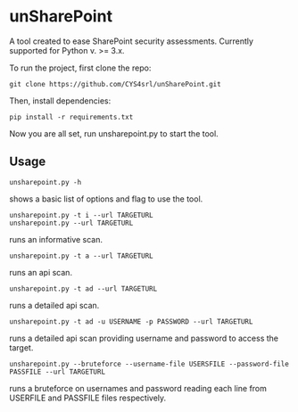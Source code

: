 # unSharePoint
A tool created to ease SharePoint security assessments.
Currently supported for Python v. >= 3.x.

To run the project, first clone the repo:

```
git clone https://github.com/CYS4srl/unSharePoint.git
```

Then, install dependencies:

```
pip install -r requirements.txt
```

Now you are all set, run unsharepoint.py to start the tool.

## Usage


```
unsharepoint.py -h
```
shows a basic list of options and flag to use the tool.

```
unsharepoint.py -t i --url TARGETURL
unsharepoint.py --url TARGETURL
```
runs an informative scan.


```
unsharepoint.py -t a --url TARGETURL
```
runs an api scan.


```
unsharepoint.py -t ad --url TARGETURL
```
runs a detailed api scan.


```
unsharepoint.py -t ad -u USERNAME -p PASSWORD --url TARGETURL
```
runs a detailed api scan providing username and password to access the target.


```
unsharepoint.py --bruteforce --username-file USERSFILE --password-file PASSFILE --url TARGETURL
```
runs a bruteforce on usernames and password reading each line from USERFILE and PASSFILE files respectively.



